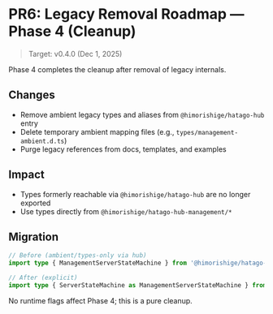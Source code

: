 # PR6: Legacy Removal Roadmap — Phase 4 (Cleanup)

> Target: v0.4.0 (Dec 1, 2025)

Phase 4 completes the cleanup after removal of legacy internals.

## Changes

- Remove ambient legacy types and aliases from `@himorishige/hatago-hub` entry
- Delete temporary ambient mapping files (e.g., `types/management-ambient.d.ts`)
- Purge legacy references from docs, templates, and examples

## Impact

- Types formerly reachable via `@himorishige/hatago-hub` are no longer exported
- Use types directly from `@himorishige/hatago-hub-management/*`

## Migration

```ts
// Before (ambient/types-only via hub)
import type { ManagementServerStateMachine } from '@himorishige/hatago-hub';

// After (explicit)
import type { ServerStateMachine as ManagementServerStateMachine } from '@himorishige/hatago-hub-management/state-machine.js';
```

No runtime flags affect Phase 4; this is a pure cleanup.
